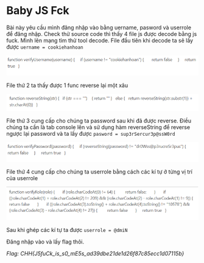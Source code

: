 # Baby JS Fck

Bài này yêu cầu mình đăng nhập vào bằng uername, pasword và userrole để đăng nhập.
Check thử source code thì thấy 4 file js được decode bằng js fuck. Mình lên mạng tìm thử tool decode.
File đầu tiên khi decode ta sẽ lấy được ```uername = cookiehanhoan```

![alt text](image-1.png)

File thứ 2 ta thấy được 1 func reverse lại một xâu

![alt text](image-2.png)

File thứ 3 cung cấp cho chúng ta password sau khi đã được reverse. Điều chúng ta cần là tab console lên và sử dụng hàm reverseString để reverse ngược lại password và ta lấy được ``` pasword = sup3rSercur3p@ssW0rd ```

![alt text](image-3.png)

File thứ 4 cung cấp cho chúng ta userrole bằng cách các kí tự ở từng vị trí của userrole

![alt text](image.png)

Sau khi ghép các kí tự ta được ```userrole = @dmiN```

Đăng nhập vào và lấy flag thôi.

*Flag: CHH{J5fuCk_is_s0_mE5s_ad39dbe21de1d26f87c85ecc1d07115b}*
